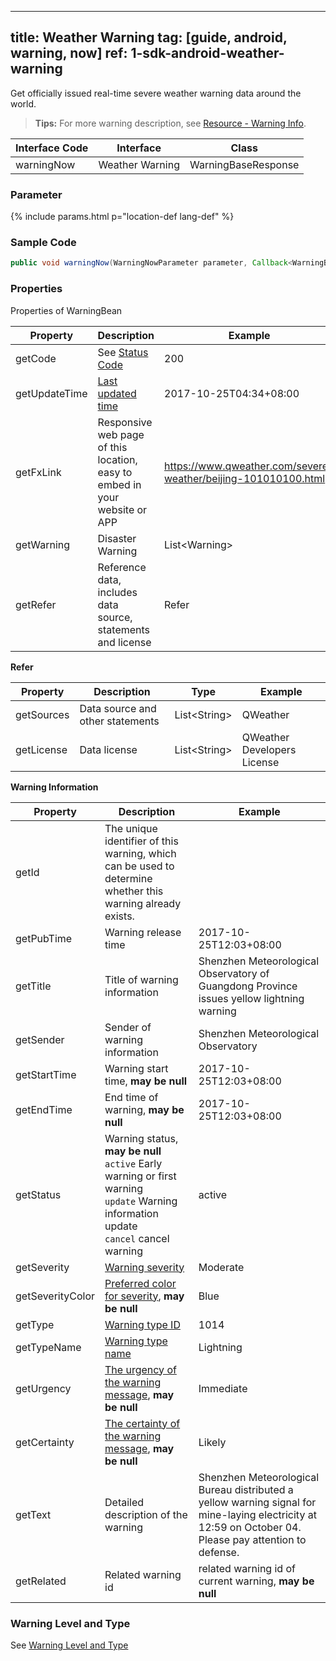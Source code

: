 <!--
 * @Date: 2025-03-06 10:02:06
 * @LastEditors: 韩笑白
 * @LastEditTime: 2025-03-13 14:29:17
 * @FilePath: /dev-site/docs/_en/android-sdk/warning/android-weather-warning.md
-->
---
title: Weather Warning
tag: [guide, android, warning, now]
ref: 1-sdk-android-weather-warning
---

Get officially issued real-time severe weather warning data around the world.

> **Tips:** For more warning description, see [Resource - Warning Info](/en/docs/resource/warning-info/).

| Interface Code| Interface  | Class |
| ------------ | ---------- | ----------- |
| warningNow| Weather Warning  | WarningBaseResponse |

### Parameter

{% include params.html p="location-def lang-def" %}

### Sample Code


```java
public void warningNow(WarningNowParameter parameter, Callback<WarningBaseResponse> callback);
```

### Properties

Properties of WarningBean

| Property | Description | Example |
| --------------- | -------------------------- | --------------------------- |
| getCode | See [Status Code](/en/docs/resource/status-code/) | 200 |
| getUpdateTime | [Last updated time](/en/docs/resource/glossary/#update-time) | 2017-10-25T04:34+08:00 |
| getFxLink | Responsive web page of this location, easy to embed in your website or APP | https://www.qweather.com/severe-weather/beijing-101010100.html |
| getWarning | Disaster Warning | List&lt;Warning&gt; |
| getRefer | Reference data, includes data source, statements and license | Refer |

**Refer**

| Property | Description | Type | Example |
| -------- | ----------- | ---- | ------- |
| getSources | Data source and other statements | List&lt;String&gt; | QWeather |
| getLicense | Data license |  List&lt;String&gt;  | QWeather Developers License |

**Warning Information**

| Property | Description | Example |
| ------------ | ---------------------------------- |----------- |
| getId | The unique identifier of this warning, which can be used to determine whether this warning already exists. |
| getPubTime | Warning release time | 2017-10-25T12:03+08:00 |
| getTitle | Title of warning information | Shenzhen Meteorological Observatory of Guangdong Province issues yellow lightning warning |
| getSender | Sender of warning information | Shenzhen Meteorological Observatory |
| getStartTime | Warning start time, **may be null** | 2017-10-25T12:03+08:00 |
| getEndTime | End time of warning, **may be null** | 2017-10-25T12:03+08:00 |
| getStatus | Warning status, **may be null**<br />`active` Early warning or first warning<br />`update` Warning information update<br />`cancel` cancel warning | active |
| getSeverity     | [Warning severity](/en/docs/resource/warning-info/#severity)     | Moderate                                                             |
| getSeverityColor     | [Preferred color for severity](/en/docs/resource/warning-info/#severity-color), **may be null**    | Blue                                                             |
| getType      | [Warning type ID](/en/docs/resource/warning-info/#warning-type)    | 1014                                                             |
| getTypeName      | [Warning type name](/en/docs/resource/warning-info/#warning-type)  | Lightning                                                             |
| getUrgency      | [The urgency of the warning message](/en/docs/resource/warning-info/#urgency), **may be null**     | Immediate                                                             |
| getCertainty      | [The certainty of the warning message](/en/docs/resource/warning-info/#certainty), **may be null**     | Likely                                                             |
| getText | Detailed description of the warning | Shenzhen Meteorological Bureau distributed a yellow warning signal for mine-laying electricity at 12:59 on October 04. Please pay attention to defense. |
| getRelated | Related warning id | related warning id of current warning, **may be null** |

### Warning Level and Type

See [Warning Level and Type](/en/docs/resource/warning-info/)
